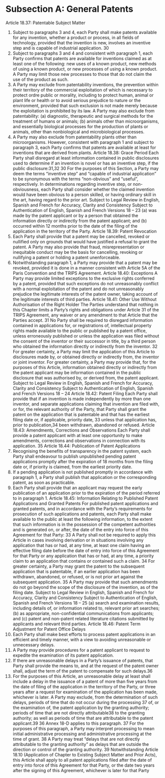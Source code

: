 # Subsection A: General Patents

Article 18.37: Patentable Subject Matter
1. Subject to paragraphs 3 and 4, each Party shall make patents available for any
invention, whether a product or process, in all fields of technology, provided that the
invention is new, involves an inventive step and is capable of industrial application.
30
2. Subject to paragraphs 3 and 4 and consistent with paragraph 1, each Party
confirms that patents are available for inventions claimed as at least one of the
following: new uses of a known product, new methods of using a known product, or
new processes of using a known product. A Party may limit those new processes to
those that do not claim the use of the product as such.
3. A Party may exclude from patentability inventions, the prevention within their
territory of the commercial exploitation of which is necessary to protect ordre public
or morality, including to protect human, animal or plant life or health or to avoid
serious prejudice to nature or the environment, provided that such exclusion is not
made merely because the exploitation is prohibited by its law. A Party may also
exclude from patentability:
(a) diagnostic, therapeutic and surgical methods for the treatment of
humans or animals;
(b) animals other than microorganisms, and essentially biological
processes for the production of plants or animals, other than nonbiological
and microbiological processes.
4. A Party may also exclude from patentability plants other than microorganisms.
However, consistent with paragraph 1 and subject to paragraph 3, each Party confirms
that patents are available at least for inventions that are derived from plants.
Article 18.38: Grace Period
Each Party shall disregard at least information contained in public disclosures
used to determine if an invention is novel or has an inventive step, if the public
disclosure:31,32
 30 For the purposes of this Section, a Party may deem the terms “inventive step” and “capable of
industrial application” to be synonymous with the terms “non-obvious” and “useful”, respectively. In
determinations regarding inventive step, or non-obviousness, each Party shall consider whether the
claimed invention would have been obvious to a person skilled, or having ordinary skill in the art,
having regard to the prior art.
Subject to Legal Review in English, Spanish and French for Accuracy, Clarity
and Consistency
Subject to Authentication of English, Spanish and French Versions
18 – 23
(a) was made by the patent applicant or by a person that obtained the
information directly or indirectly from the patent applicant; and
(b) occurred within 12 months prior to the date of the filing of the
application in the territory of the Party.
Article 18.39: Patent Revocation
1. Each Party shall provide that a patent may be cancelled, revoked or nullified
only on grounds that would have justified a refusal to grant the patent. A Party may
also provide that fraud, misrepresentation or inequitable conduct may be the basis for
cancelling, revoking or nullifying a patent or holding a patent unenforceable.
2. Notwithstanding paragraph 1, a Party may provide that a patent may be
revoked, provided it is done in a manner consistent with Article 5A of the Paris
Convention and the TRIPS Agreement.
Article 18.40: Exceptions
A Party may provide limited exceptions to the exclusive rights conferred by a
patent, provided that such exceptions do not unreasonably conflict with a normal
exploitation of the patent and do not unreasonably prejudice the legitimate interests of
the patent owner, taking account of the legitimate interests of third parties.
Article 18.41: Other Use Without Authorisation of the Right Holder
The Parties understand that nothing in this Chapter limits a Party’s rights and
obligations under Article 31 of the TRIPS Agreement, any waiver or any amendment
to that Article that the Parties accept.
 31 No Party shall be required to disregard information contained in applications for, or registrations of,
intellectual property rights made available to the public or published by a patent office, unless
erroneously published or unless the application was filed without the consent of the inventor or their
successor in title, by a third person who obtained the information directly or indirectly from the
inventor.
32 For greater certainty, a Party may limit the application of this Article to disclosures made by, or
obtained directly or indirectly from, the inventor or joint inventor. For greater certainty, a Party may
provide that, for the purposes of this Article, information obtained directly or indirectly from the patent
applicant may be information contained in the public disclosure that was authorised by, or derived
from, the patent applicant.
Subject to Legal Review in English, Spanish and French for Accuracy, Clarity
and Consistency
Subject to Authentication of English, Spanish and French Versions
18 – 24
Article 18.42: Patent Filing
Each Party shall provide that if an invention is made independently by more
than one inventor, and separate applications claiming that invention are filed with, or
for, the relevant authority of the Party, that Party shall grant the patent on the
application that is patentable and that has the earliest filing date or, if applicable,
priority date,
33 unless that application has, prior to publication,34 been withdrawn,
abandoned or refused.
Article 18.43: Amendments, Corrections and Observations
Each Party shall provide a patent applicant with at least one opportunity to
make amendments, corrections and observations in connection with its application.
35
Article 18.44: Publication of Patent Applications
1. Recognising the benefits of transparency in the patent system, each Party shall
endeavour to publish unpublished pending patent applications promptly after the
expiration of 18 months from the filing date or, if priority is claimed, from the earliest
priority date.
2. If a pending application is not published promptly in accordance with
paragraph 1, a Party shall publish that application or the corresponding patent, as soon
as practicable.
3. Each Party shall provide that an applicant may request the early publication of
an application prior to the expiration of the period referred to in paragraph 1.
Article 18.45: Information Relating to Published Patent Applications and
Granted Patents
For published patent applications and granted patents, and in accordance with
the Party’s requirements for prosecution of such applications and patents, each Party
shall make available to the public at least the following information, to the extent that
such information is in the possession of the competent authorities and is generated on,
or after, the date of the entry into force of this Agreement for that Party:
 33 A Party shall not be required to apply this Article in cases involving derivation or in situations
involving any application that has or had, at any time, at least one claim having an effective filing date
before the date of entry into force of this Agreement for that Party or any application that has or had, at
any time, a priority claim to an application that contains or contained such a claim. 34 For greater certainty, a Party may grant the patent to the subsequent application that is patentable, if
an earlier application has been withdrawn, abandoned, or refused, or is not prior art against the
subsequent application. 35 A Party may provide that such amendments do not go beyond the scope of the disclosure of the
invention, as of the filing date.
Subject to Legal Review in English, Spanish and French for Accuracy, Clarity
and Consistency
Subject to Authentication of English, Spanish and French Versions
18 – 25
(a) search and examination results, including details of, or information
related to, relevant prior art searches;
(b) as appropriate, non-confidential communications from applicants; and
(c) patent and non-patent related literature citations submitted by
applicants and relevant third parties.
Article 18.46: Patent Term Adjustment for Patent Office Delays
1. Each Party shall make best efforts to process patent applications in an efficient
and timely manner, with a view to avoiding unreasonable or unnecessary delays.
2. A Party may provide procedures for a patent applicant to request to expedite
the examination of its patent application.
3. If there are unreasonable delays in a Party’s issuance of patents, that Party
shall provide the means to, and at the request of the patent owner shall, adjust the term
of the patent to compensate for such delays.36
4. For the purposes of this Article, an unreasonable delay at least shall include a
delay in the issuance of a patent of more than five years from the date of filing of the
application in the territory of the Party, or three years after a request for examination
of the application has been made, whichever is later. A Party may exclude, from the
determination of such delays, periods of time that do not occur during the
processing 37 of, or the examination of, the patent application by the granting
authority; periods of time that are not directly attributable38 to the granting authority;
as well as periods of time that are attributable to the patent applicant.39
 36 Annex 18-D applies to this paragraph. 37 For the purposes of this paragraph, a Party may interpret processing to mean initial administrative
processing and administrative processing at the time of grant.
38 A Party may treat “delays that are not directly attributable to the granting authority” as delays that are
outside the direction or control of the granting authority. 39 Notwithstanding Article 18.10 (Application of Chapter to Existing Subject Matter and Prior Acts),
this Article shall apply to all patent applications filed after the date of entry into force of this
Agreement for that Party, or the date two years after the signing of this Agreement, whichever is later
for that Party


